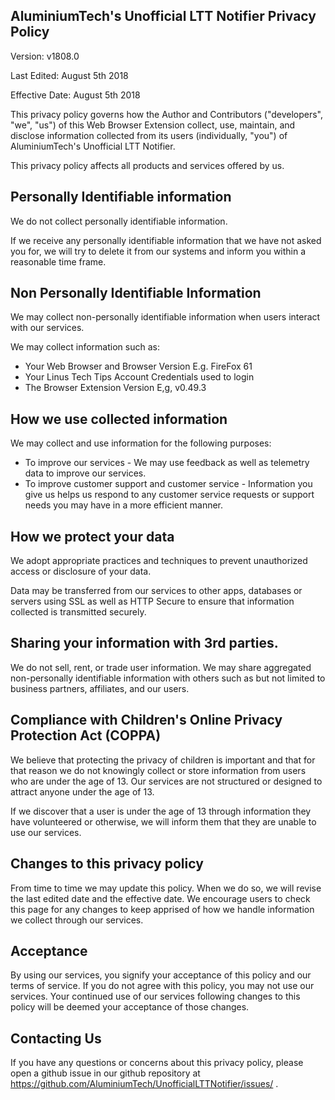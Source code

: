 ## AluminiumTech's Unofficial LTT Notifier Privacy Policy

Version: v1808.0

Last Edited: August 5th 2018

Effective Date: August 5th 2018

This privacy policy governs how the Author and Contributors ("developers", "we", "us") of this Web Browser Extension collect, use, maintain, and disclose information collected from its users (individually, "you") of AluminiumTech's Unofficial LTT Notifier.

This privacy policy affects all products and services offered by us.

## Personally Identifiable information
We do not collect personally identifiable information.

If we receive any personally identifiable information that we have not asked you for, we will try to delete it from our systems and inform you within a reasonable time frame.

## Non Personally Identifiable Information
We may collect non-personally identifiable information when users interact with our services.

We may collect information such as:
* Your Web Browser and Browser Version E.g. FireFox 61
* Your Linus Tech Tips Account Credentials used to login
* The Browser Extension Version E,g, v0.49.3

## How we use collected information
We may collect and use information for the following purposes:

* To improve our services - We may use feedback as well as telemetry data to improve our services.
* To improve customer support and customer service - Information you give us helps us respond to any customer service requests or support needs you may have in a more efficient manner.

## How we protect your data
We adopt appropriate practices and techniques to prevent unauthorized access or disclosure of your data.

Data may be transferred from our services to other apps, databases or servers using SSL as well as HTTP Secure to ensure that information collected is transmitted securely.

## Sharing your information with 3rd parties.
We do not sell, rent, or trade user information. We may share aggregated non-personally identifiable information with others such as but not limited to business partners, affiliates, and our users.

## Compliance with Children's Online Privacy Protection Act (COPPA)
We believe that protecting the privacy of children is important and that for that reason we do not knowingly collect or store information from users who are under the age of 13. Our services are not structured or designed to attract anyone under the age of 13.

If we discover that a user is under the age of 13 through information they have volunteered or otherwise, we will inform them that they are unable to use our services.

## Changes to this privacy policy
From time to time we may update this policy. When we do so, we will revise the last edited date and the effective date. We encourage users to check this page for any changes to keep apprised of how we handle information we collect through our services.

## Acceptance
By using our services, you signify your acceptance of this policy and our terms of service. If you do not agree with this policy, you may not use our services. Your continued use of our services following changes to this policy will be deemed your acceptance of those changes.

## Contacting Us
If you have any questions or concerns about this privacy policy, please open a github issue in our github repository at https://github.com/AluminiumTech/UnofficialLTTNotifier/issues/ .
